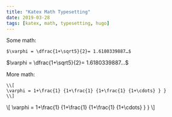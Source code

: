 ```yaml
---
title: "Katex Math Typesetting"
date: 2019-03-28
tags: [katex, math, typesetting, hugo]
---
```


Some math:

```
$\varphi = \dfrac{1+\sqrt5}{2}= 1.6180339887…$
```

$\varphi = \dfrac{1+\sqrt5}{2}= 1.6180339887…$

More math: 

```
\\[
\varphi = 1+\frac{1} {1+\frac{1} {1+\frac{1} {1+\cdots} } } 
\\]
```

\\[
\varphi = 1+\frac{1} {1+\frac{1} {1+\frac{1} {1+\cdots} } } 
\\]
